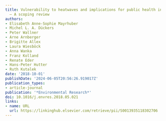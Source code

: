 ```yaml
---
title: Vulnerability to heatwaves and implications for public health interventions
  – A scoping review
authors:
- Elisabeth Anne-Sophie Mayrhuber
- Michel L. A. Dückers
- Peter Wallner
- Arne Arnberger
- Brigitte Allex
- Laura Wiesböck
- Anna Wanka
- Franz Kolland
- Renate Eder
- Hans-Peter Hutter
- Ruth Kutalek
date: '2018-10-01'
publishDate: '2024-06-05T20:56:26.919017Z'
publication_types:
- article-journal
publication: '*Environmental Research*'
doi: 10.1016/j.envres.2018.05.021
links:
- name: URL
  url: https://linkinghub.elsevier.com/retrieve/pii/S0013935118302706
---
```


